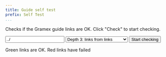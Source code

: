 ```yaml
---
title: Guide self test
prefix: Self Test
...
```


<style>
  .content a, .content a:visited { color: #444; }
  .content .ok, .content .ok:visited { color: #28a745; }
  .content .fail, .content .fail:visited { color: #dc3545; }
  .content .fail span { color: #000; }
</style>

Checks if the Gramex guide links are OK. Click "Check" to start checking.

<form>
  <input id="url" value="../" placeholder="URL to start checking from">
  <select id="depth">
    <option value="1">Depth 1: Check just the page</option>
    <option value="2">Depth 2: Check page links</option>
    <option value="3" selected>Depth 3: links from links</option>
  </select>
  <button type="submit">Start checking</button>
</form>

<span class="ok">Green links are OK</span>.
<span class="fail">Red links have failed</span>

<ul class="linkcheck"></ul>

<script src="linkcheck.js?v=1"></script>
<script>
  $('form').on('submit', function(e) {
    e.preventDefault()
    $('.linkcheck').linkcheck($('#url').val(), +$('#depth').val())
  })
</script>
